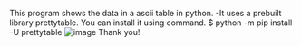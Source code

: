 This program shows the data in a ascii table in python.
-It uses a prebuilt library prettytable.
You can install it using command.
$ python -m pip install -U prettytable 
![image](https://user-images.githubusercontent.com/111185281/192147417-fd64b664-e22a-488c-a6d1-68a61306aca9.png)
Thank you!

